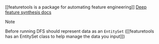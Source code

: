 [[featuretools is a package for automating feature engineering]]
[Deep feature synthesis docs](https://featuretools.alteryx.com/en/stable/getting_started/afe.html#Deep-Feature-Synthesis)

>[!note]
>Before running DFS should represent data as an `EntitySet` ([[featuretools has an EntitySet class to help manage the data you input]])

